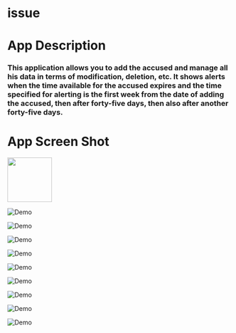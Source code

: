 # issue

# App Description

### This application allows you to add the accused and manage all his data in terms of modification, deletion, etc. It shows alerts when the time available for the accused expires and the time specified for alerting is the first week from the date of adding the accused, then after forty-five days, then also after another forty-five days.


# App Screen Shot 
<img  src = "https://github.com/najeebaslan/AppIssue/blob/master/ScreenShot/Screenshot_20220528-214044_Gallery.jpg" width="100" height="100" />
</a>
<!-- ![Demo](https://github.com/najeebaslan/AppIssue/blob/master/ScreenShot/Screenshot_20220528-214044_Gallery.jpg) -->


![Demo](https://github.com/najeebaslan/AppIssue/blob/master/ScreenShot/Screenshot_20220530-214521.jpg)

![Demo](https://github.com/najeebaslan/AppIssue/blob/master/ScreenShot/Screenshot_20220530-214526.jpg)


![Demo](https://github.com/najeebaslan/AppIssue/blob/master/ScreenShot/Screenshot_20220530-214533.jpg)

![Demo](https://github.com/najeebaslan/AppIssue/blob/master/ScreenShot/Screenshot_20220530-214556.jpg)

![Demo](https://github.com/najeebaslan/AppIssue/blob/master/ScreenShot/Screenshot_20220530-214655.jpg)

![Demo](https://github.com/najeebaslan/AppIssue/blob/master/ScreenShot/Screenshot_20220530-215723.jpg)

![Demo](https://github.com/najeebaslan/AppIssue/blob/master/ScreenShot/Screenshot_20220530-215816.jpg)

![Demo](https://github.com/najeebaslan/AppIssue/blob/master/ScreenShot/Screenshot_20220530-220117.jpg)

![Demo](https://github.com/najeebaslan/AppIssue/blob/master/ScreenShot/Screenshot_20220530-220130.jpg)